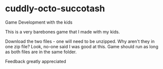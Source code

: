 # cuddly-octo-succotash
Game Development with the kids

This is a very barebones game that I made with my kids.

Download the two files - one will need to be unzipped. Why aren't they in one zip file? Look, no-one said I was good at this.
Game should run as long as both files are in the same folder.

Feedback greatly appreciated
